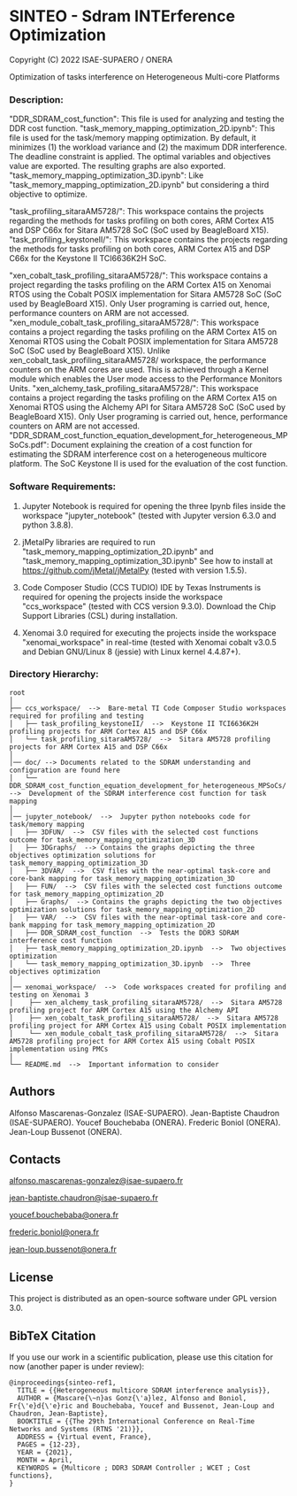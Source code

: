 # SINTEO - Sdram INTErference Optimization

Copyright (C) 2022 ISAE-SUPAERO / ONERA

Optimization of tasks interference on Heterogeneous Multi-core Platforms

### Description:

"DDR_SDRAM_cost_function": This file is used for analyzing and testing the DDR cost function.
"task_memory_mapping_optimization_2D.ipynb": This file is used for the task/memory mapping optimization.
					     By default, it minimizes (1) the workload variance and (2) the 
					     maximum DDR interference. The deadline constraint is applied.
					     The optimal variables and objectives value are exported.
					     The resulting graphs are also exported.
"task_memory_mapping_optimization_3D.ipynb": Like "task_memory_mapping_optimization_2D.ipynb" but
					     considering a third objective to optimize.

"task_profiling_sitaraAM5728/": This workspace contains the projects regarding the methods
			       for tasks profiling on both cores, ARM Cortex A15 and DSP C66x 
			       for Sitara AM5728 SoC (SoC used by BeagleBoard X15).
"task_profiling_keystoneII/": This workspace contains the projects regarding the methods
			       for tasks profiling on both cores, ARM Cortex A15 and DSP C66x
			       for the Keystone II TCI6636K2H SoC.

"xen_cobalt_task_profiling_sitaraAM5728/": This workspace contains a project regarding the tasks 
				   	  profiling on the ARM Cortex A15 on Xenomai RTOS using the Cobalt POSIX 
				          implementation for Sitara AM5728 SoC (SoC used by BeagleBoard X15).
				          Only User programing is carried out, hence, performance counters
				          on ARM are not accessed.					     
"xen_module_cobalt_task_profiling_sitaraAM5728/": This workspace contains a project regarding the tasks 
				   	  profiling on the ARM Cortex A15 on Xenomai RTOS using the Cobalt POSIX 
				          implementation for Sitara AM5728 SoC (SoC used by BeagleBoard X15).
				          Unlike xen_cobalt_task_profiling_sitaraAM5728/ workspace, the performance 
				          counters on the ARM cores are used. This is achieved through a Kernel module which
						  enables the User mode access to the Performance Monitors Units. 
"xen_alchemy_task_profiling_sitaraAM5728/": This workspace contains a project regarding the tasks 
				   	  profiling on the ARM Cortex A15 on Xenomai RTOS using the Alchemy API 
				          for Sitara AM5728 SoC (SoC used by BeagleBoard X15).
				          Only User programing is carried out, hence, performance counters
				          on ARM are not accessed.
"DDR_SDRAM_cost_function_equation_development_for_heterogeneous_MPSoCs.pdf": Document explaining the creation of a cost function for 
																			 estimating the SDRAM interference cost on a heterogeneous 
																			 multicore platform. The SoC Keystone II is used for the
																			 evaluation of the cost function.

### Software Requirements:

1. Jupyter Notebook is required for opening the three Ipynb files 
   inside the workspace "jupyter_notebook" 
   (tested with Jupyter version 6.3.0 and python 3.8.8).
   
2. jMetalPy libraries are required to run "task_memory_mapping_optimization_2D.ipynb"
   and "task_memory_mapping_optimization_3D.ipynb"
   See how to install at https://github.com/jMetal/jMetalPy
   (tested with version 1.5.5).
   
3. Code Composer Studio (CCS TUDIO) IDE by Texas Instruments is required for 
   opening the projects inside the workspace "ccs_workspace" (tested with CCS version 9.3.0).
   Download the Chip Support Libraries (CSL) during installation.
   
4. Xenomai 3.0 required for executing the projects inside the workspace "xenomai_workspace" in real-time
   (tested with Xenomai cobalt v3.0.5 and Debian GNU/Linux 8 (jessie) with Linux kernel 4.4.87+).

### Directory Hierarchy:

```
root
│
├── ccs_workspace/  -->  Bare-metal TI Code Composer Studio workspaces required for profiling and testing  
│   ├── task_profiling_keystoneII/  -->  Keystone II TCI6636K2H profiling projects for ARM Cortex A15 and DSP C66x 
│   └── task_profiling_sitaraAM5728/  -->  Sitara AM5728 profiling projects for ARM Cortex A15 and DSP C66x   
│
│── doc/ --> Documents related to the SDRAM understanding and configuration are found here
│   └── DDR_SDRAM_cost_function_equation_development_for_heterogeneous_MPSoCs/  -->  Development of the SDRAM interference cost function for task mapping
│
│── jupyter_notebook/  -->  Jupyter python notebooks code for task/memory mapping
│   ├── 3DFUN/  -->  CSV files with the selected cost functions outcome for task_memory_mapping_optimization_3D
│   ├── 3DGraphs/  --> Contains the graphs depicting the three objectives optimization solutions for task_memory_mapping_optimization_3D
│   ├── 3DVAR/  -->  CSV files with the near-optimal task-core and core-bank mapping for task_memory_mapping_optimization_3D
│   ├── FUN/  -->  CSV files with the selected cost functions outcome for task_memory_mapping_optimization_2D
│   ├── Graphs/  --> Contains the graphs depicting the two objectives optimization solutions for task_memory_mapping_optimization_2D
│   ├── VAR/  -->  CSV files with the near-optimal task-core and core-bank mapping for task_memory_mapping_optimization_2D
│   ├── DDR_SDRAM_cost_function  -->  Tests the DDR3 SDRAM interference cost function
│   ├── task_memory_mapping_optimization_2D.ipynb  -->  Two objectives optimization
│   └── task_memory_mapping_optimization_3D.ipynb  -->  Three objectives optimization
│
│── xenomai_workspace/  -->  Code workspaces created for profiling and testing on Xenomai 3 
│    ├── xen_alchemy_task_profiling_sitaraAM5728/  -->  Sitara AM5728 profiling project for ARM Cortex A15 using the Alchemy API   
│    ├── xen_cobalt_task_profiling_sitaraAM5728/  -->  Sitara AM5728 profiling project for ARM Cortex A15 using Cobalt POSIX implementation  
│    └── xen_module_cobalt_task_profiling_sitaraAM5728/  -->  Sitara AM5728 profiling project for ARM Cortex A15 using Cobalt POSIX implementation using PMCs
│
└── README.md  -->  Important information to consider 
```
## Authors

Alfonso Mascarenas-Gonzalez (ISAE-SUPAERO).
Jean-Baptiste Chaudron (ISAE-SUPAERO).
Youcef Bouchebaba (ONERA).
Frederic Boniol (ONERA).
Jean-Loup Bussenot (ONERA).

## Contacts

alfonso.mascarenas-gonzalez@isae-supaero.fr

jean-baptiste.chaudron@isae-supaero.fr

youcef.bouchebaba@onera.fr

frederic.boniol@onera.fr

jean-loup.bussenot@onera.fr

## License

This project is distributed as an open-source software under GPL version 3.0.

## BibTeX Citation

If you use our work in a scientific publication, please use this citation for now (another paper is under review):

```
@inproceedings{sinteo-ref1,
  TITLE = {{Heterogeneous multicore SDRAM interference analysis}},
  AUTHOR = {Mascare{\~n}as Gonz{\'a}lez, Alfonso and Boniol, Fr{\'e}d{\'e}ric and Bouchebaba, Youcef and Bussenot, Jean-Loup and Chaudron, Jean-Baptiste},
  BOOKTITLE = {{The 29th International Conference on Real-Time Networks and Systems (RTNS '21)}},
  ADDRESS = {Virtual event, France},
  PAGES = {12-23},
  YEAR = {2021},
  MONTH = April,
  KEYWORDS = {Multicore ; DDR3 SDRAM Controller ; WCET ; Cost functions},
}





